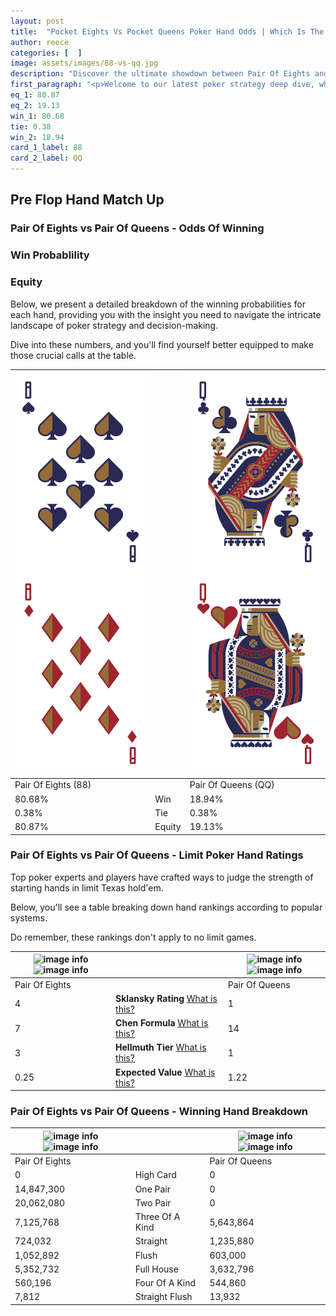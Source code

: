 ```yaml
---
layout: post
title:  "Pocket Eights Vs Pocket Queens Poker Hand Odds | Which Is The Better Hand In Poker? A Complete Guide"
author: reece
categories: [  ]
image: assets/images/88-vs-qq.jpg
description: "Discover the ultimate showdown between Pair Of Eights and Pair Of Queens in poker! Uncover the odds, strategies, and scenarios where one hand triumphs over the other. Get ready to up your poker game with this thrilling analysis."
first_paragraph: "<p>Welcome to our latest poker strategy deep dive, where we're pitting two distinct hands against each other in a high-stakes showdown: Pair Of Eights vs Pair Of Queens.</p><p>In the dynamic world of poker, every decision counts, and knowing which hand holds the upper hand is key to your success at the table.</p><p>In this article, we'll dissect these two hands, explore the scenarios where one dominates the other, and equip you with the knowledge to make strategic choices that can tip the odds in your favor.</p><p>Get ready to unravel the intriguing dynamics of these poker hands and elevate your game to new heights.</p>"
eq_1: 80.87
eq_2: 19.13
win_1: 80.68
tie: 0.38
win_2: 18.94
card_1_label: 88
card_2_label: QQ
---
```




[comment]: # (sp0)

## Pre Flop Hand Match Up

<div class="table hand-ratings" markdown="1"> 



### Pair Of Eights vs Pair Of Queens - Odds Of Winning


  
<div class="row graphs"> 
<div class="col-lg-6">
    <h3>Win Probablility</h3>
    <canvas id="WinChart"></canvas>
</div>
<div class="col-lg-6">
    <h3>Equity</h3>
    <canvas id="EquityChart"></canvas>
</div>
</div>

  Below, we present a detailed breakdown of the winning probabilities for each hand, providing you with the insight you need to navigate the intricate landscape of poker strategy and decision-making. 

Dive into these numbers, and you'll find yourself better equipped to make those crucial calls at the table.


    
| ![image info](assets/images/hand1/8.png) ![image info](assets/images/hand1/8o.png) |  | ![image info](assets/images/hand2/q.png) ![image info](assets/images/hand2/qo.png) |
| -------- | -------- | -------- |
| Pair Of Eights (88) |  | Pair Of Queens (QQ) |
| 80.68% | Win | 18.94% |
| 0.38% | Tie | 0.38% |
| 80.87% | Equity | 19.13% |




[comment]: # (sp1)



### Pair Of Eights vs Pair Of Queens - Limit Poker Hand Ratings

Top poker experts and players have crafted ways to judge the strength of starting hands in limit Texas hold'em. 

Below, you'll see a table breaking down hand rankings according to popular systems. 

Do remember, these rankings don't apply to no limit games.


    
| ![image info](https://www.riverpairs.com/assets/images/hand1/8.png) ![image info](https://www.riverpairs.com/assets/images/hand1/8o.png) |  | ![image info](https://www.riverpairs.com/assets/images/hand2/q.png) ![image info](https://www.riverpairs.com/assets/images/hand2/qo.png) |
| -------- | -------- | -------- |
| Pair Of Eights |  | Pair Of Queens |
| 4 | **Sklansky Rating** [What is this?](/sklansky-rating-explained) | 1 |
| 7 | **Chen Formula** [What is this?](/chen-formula-explained) | 14 |
| 3 | **Hellmuth Tier** [What is this?](/Hellmuth-tier-explained) | 1 |
| 0.25 | **Expected Value** [What is this?](/expected-value-explained) | 1.22 |




[comment]: # (sp2)



### Pair Of Eights vs Pair Of Queens - Winning Hand Breakdown


    
| ![image info](https://www.riverpairs.com/assets/images/hand1/8.png) ![image info](https://www.riverpairs.com/assets/images/hand1/8o.png) |  | ![image info](https://www.riverpairs.com/assets/images/hand2/q.png) ![image info](https://www.riverpairs.com/assets/images/hand2/qo.png) |
| -------- | -------- | -------- |
| Pair Of Eights |  | Pair Of Queens |
| 0 | High Card | 0 |
| 14,847,300 | One Pair | 0 |
| 20,062,080 | Two Pair | 0 |
| 7,125,768 | Three Of A Kind | 5,643,864 |
| 724,032 | Straight | 1,235,880 |
| 1,052,892 | Flush | 603,000 |
| 5,352,732 | Full House | 3,632,796 |
| 560,196 | Four Of A Kind | 544,860 |
| 7,812 | Straight Flush | 13,932 |




[comment]: # (sp3)



</div>

[comment]: # (sp4)



[comment]: # (sp5)

